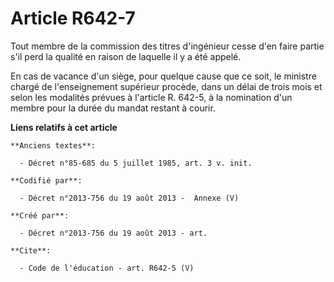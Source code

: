 # Article R642-7

Tout membre de la commission des titres d'ingénieur cesse d'en faire partie s'il perd la qualité en raison de laquelle il y a
été appelé. 

En cas de vacance d'un siège, pour quelque cause que ce soit, le ministre chargé de l'enseignement supérieur procède, dans un
délai de trois mois et selon les modalités prévues à l'article R. 642-5, à la nomination d'un membre pour la durée du mandat
restant à courir.

**Liens relatifs à cet article**

	**Anciens textes**:

	  - Décret n°85-685 du 5 juillet 1985, art. 3 v. init.

	**Codifié par**:

	  - Décret n°2013-756 du 19 août 2013 -  Annexe (V)

	**Créé par**:

	  - Décret n°2013-756 du 19 août 2013 - art.

	**Cite**:

	  - Code de l'éducation - art. R642-5 (V)
